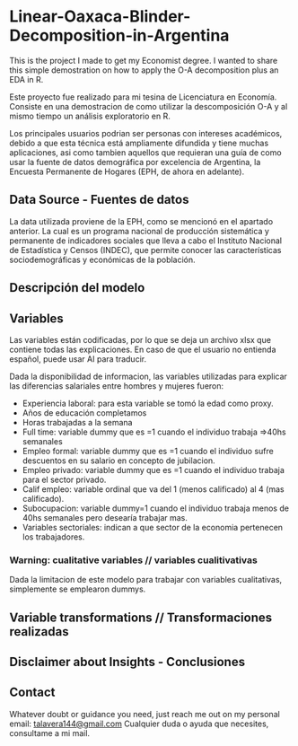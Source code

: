 # Linear-Oaxaca-Blinder-Decomposition-in-Argentina
This is the project I made to get my Economist degree. I wanted to share this simple demostration on how to apply the O-A decomposition plus an EDA in R. 

Este proyecto fue realizado para mi tesina de Licenciatura en Economía. Consiste en una demostracion de como utilizar la descomposición O-A y al mismo tiempo un análisis exploratorio en R.

Los principales usuarios podrian ser personas con intereses académicos, debido a que esta técnica está ampliamente difundida y tiene muchas aplicaciones, asi como tambien aquellos que requieran una guía de como usar la fuente de datos demográfica por excelencia de Argentina, la Encuesta Permanente de Hogares (EPH, de ahora en adelante). 

## Data Source - Fuentes de datos
La data utilizada proviene de la EPH, como se mencionó en el apartado anterior. La cual es un programa nacional de producción sistemática y permanente de indicadores sociales que lleva a cabo el Instituto Nacional de Estadística y Censos (INDEC), que permite conocer las características sociodemográficas y económicas de la población.

## Descripción del modelo


## Variables 
Las variables están codificadas, por lo que se deja un archivo xlsx que contiene todas las explicaciones. En caso de que el usuario no entienda español, puede usar AI para traducir.

Dada la disponibilidad de informacion, las variables utilizadas para explicar las diferencias salariales entre hombres y mujeres fueron: 
* Experiencia laboral: para esta variable se tomó la edad como proxy.
* Años de educación completamos
* Horas trabajadas a la semana
* Full time: variable dummy que es =1 cuando el individuo trabaja =>40hs semanales
* Empleo formal: variable dummy que es =1 cuando el individuo sufre descuentos en su salario en concepto de jubilacion.
* Empleo privado: variable dummy que es =1 cuando el individuo trabaja para el sector privado.
* Calif empleo: variable ordinal que va del 1 (menos calificado) al 4 (mas calificado).
* Subocupacion: variable dummy=1 cuando el individuo trabaja menos de 40hs semanales pero desearía trabajar mas.
* Variables sectoriales: indican a que sector de la economia pertenecen los trabajadores. 

### Warning: cualitative variables // variables cualitivativas
Dada la limitacion de este modelo para trabajar con variables cualitativas, simplemente se emplearon dummys.

## Variable transformations // Transformaciones realizadas

## Disclaimer about Insights - Conclusiones


## Contact

Whatever doubt or guidance you need, just reach me out on my personal email: talavera144@gmail.com
Cualquier duda o ayuda que necesites, consultame a mi mail.

